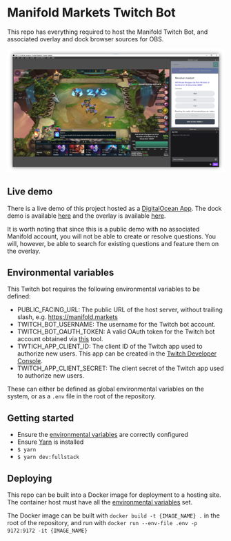 # Manifold Markets Twitch Bot
This repo has everything required to host the Manifold Twitch Bot, and associated overlay and dock browser sources for OBS.

![OBS example](/docs/OBS.png)

## Live demo
There is a live demo of this project hosted as a [DigitalOcean App](https://www.digitalocean.com/products/app-platform). The dock demo is available [here](https://king-prawn-app-5btyw.ondigitalocean.app/dock) and the overlay is available [here](https://king-prawn-app-5btyw.ondigitalocean.app/overlay).

It is worth noting that since this is a public demo with no associated Manifold account, you will not be able to create or resolve questions. You will, however, be able to search for existing questions and feature them on the overlay.

## Environmental variables
This Twitch bot requires the following environmental variables to be defined:
 - PUBLIC_FACING_URL: The public URL of the host server, without trailing slash, e.g. https://manifold.markets
 - TWITCH_BOT_USERNAME: The username for the Twitch bot account.
 - TWITCH_BOT_OAUTH_TOKEN: A valid OAuth token for the Twitch bot account obtained via [this](https://twitchapps.com/tmi) tool.
 - TWTICH_APP_CLIENT_ID: The client ID of the Twitch app used to authorize new users. This app can be created in the [Twitch Developer Console](https://dev.twitch.tv/console/app).
 - TWITCH_APP_CLIENT_SECRET: The client secret of the Twitch app used to authorize new users.

These can either be defined as global environmental variables on the system, or as a `.env` file in the root of the repository.

## Getting started
 - Ensure the [environmental variables](#environmental-variables) are correctly configured
 - Ensure [Yarn](https://classic.yarnpkg.com/lang/en/docs/install/#windows-stable) is installed
 - `$ yarn`
 - `$ yarn dev:fullstack`

## Deploying
This repo can be built into a Docker image for deployment to a hosting site. The container host must have all the [environmental variables](#environmental-variables) set.

The Docker image can be built with `docker build -t {IMAGE_NAME} .` in the root of the repository, and run with `docker run --env-file .env -p 9172:9172 -it {IMAGE_NAME}`